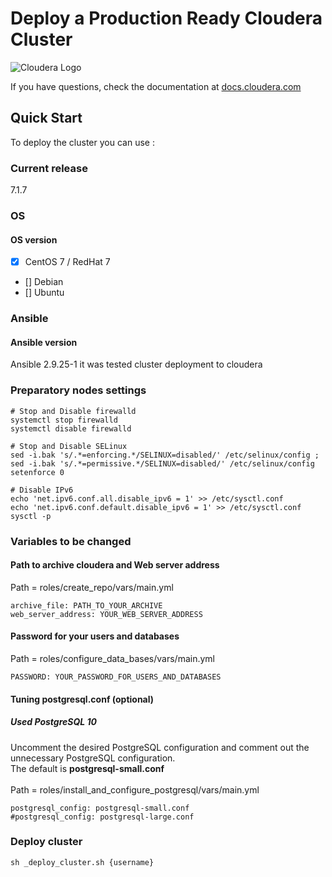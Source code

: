 # Deploy a Production Ready Cloudera Cluster

![Cloudera Logo](https://upload.wikimedia.org/wikipedia/commons/thumb/2/29/Cloudera_logo_darkorange.png/640px-Cloudera_logo_darkorange.png)

If you have questions, check the documentation at [docs.cloudera.com](https://docs.cloudera.com/cdp-private-cloud-base/7.1.7/index.html)

## Quick Start

To deploy the cluster you can use :

### Current release
7.1.7

### OS

#### OS version

* [x] CentOS 7 / RedHat 7
* [] Debian
* [] Ubuntu

### Ansible

#### Ansible version

Ansible 2.9.25-1 it was tested cluster deployment to cloudera

### Preparatory nodes settings

```ShellSession
# Stop and Disable firewalld
systemctl stop firewalld
systemctl disable firewalld

# Stop and Disable SELinux
sed -i.bak 's/.*=enforcing.*/SELINUX=disabled/' /etc/selinux/config ; sed -i.bak 's/.*=permissive.*/SELINUX=disabled/' /etc/selinux/config 
setenforce 0

# Disable IPv6
echo 'net.ipv6.conf.all.disable_ipv6 = 1' >> /etc/sysctl.conf
echo 'net.ipv6.conf.default.disable_ipv6 = 1' >> /etc/sysctl.conf
sysctl -p
```

### Variables to be changed

#### Path to archive cloudera and Web server address
Path = roles/create_repo/vars/main.yml

```
archive_file: PATH_TO_YOUR_ARCHIVE
web_server_address: YOUR_WEB_SERVER_ADDRESS
```

#### Password for your users and databases
Path = roles/configure_data_bases/vars/main.yml

```
PASSWORD: YOUR_PASSWORD_FOR_USERS_AND_DATABASES
```

#### Tuning postgresql.conf (optional)
##### Used PostgreSQL 10
Uncomment the desired PostgreSQL configuration and comment out the unnecessary PostgreSQL configuration.
<br/>
The default is **postgresql-small.conf**
<br/>
<br/>
Path = roles/install_and_configure_postgresql/vars/main.yml

```
postgresql_config: postgresql-small.conf
#postgresql_config: postgresql-large.conf
```

### Deploy cluster

```ShellSession
sh _deploy_cluster.sh {username}
```
